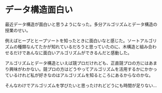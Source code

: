# データ構造面白い

最近データ構造が面白いと思うようになった。多分アルゴリズムとデータ構造の授業のせい。

例えばヒープとヒープソートを知ったときに面白いなと感じた。ソートアルゴリズムの種類なんてたかが知れているだろうと思っていたのに、木構造と組み合わせるだけであんなに面白いアルゴリズムができるんだと感動した。

アルゴリズムとデータ構造といえば競プロだけれども、正直競プロの方にはあまり興味がわかない。競プロの方はどうやってアルゴリズムを活用するかにかかっているけれど私が好きなのはアルゴリズムを知るところにあるからなのかな。

そんなわけでアルゴリズムを学びたいと思ったけれどどうにも時間が足りない...
